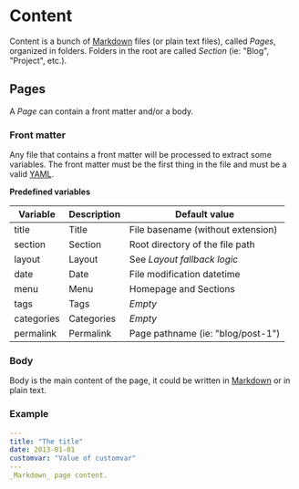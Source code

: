 <!--
layout: documentation.html
repository: https://github.com/PHPoole/PHPoole/edit/master/docs/
-->
# Content

Content is a bunch of [Markdown](http://daringfireball.net/projects/markdown/) files (or plain text files), called _Pages_, organized in folders.
Folders in the root are called _Section_ (ie: "Blog", "Project", etc.).

## Pages

A _Page_ can contain a front matter and/or a body.

### Front matter

Any file that contains a front matter will be processed to extract some variables. The front matter must be the first thing in the file and must be a valid [YAML](http://www.yaml.org/spec/1.2/spec.html#Preview).

**Predefined variables**

| Variable      | Description   | Default value                     |
| ------------- | ------------- | --------------------------------- |
| title         | Title         | File basename (without extension) |
| section       | Section       | Root directory of the file path   |
| layout        | Layout        | See _Layout fallback logic_       |
| date          | Date          | File modification datetime        |
| menu          | Menu          | Homepage and Sections             |
| tags          | Tags          | _Empty_                           |
| categories    | Categories    | _Empty_                           |
| permalink     | Permalink     | Page pathname (ie: "blog/post-1") |

### Body

Body is the main content of the page, it could be written in [Markdown](http://daringfireball.net/projects/markdown/syntax) or in plain text.

### Example

```yml
---
title: "The title"
date: 2013-01-01
customvar: "Value of customvar"
---
_Markdown_ page content.
```
